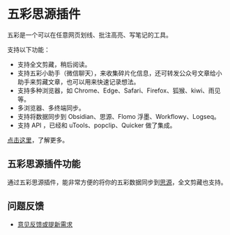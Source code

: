 # 五彩思源插件

五彩是一个可以在任意网页划线、批注高亮、写笔记的工具。

支持以下功能：

- 支持全文剪藏，稍后阅读。
- 支持五彩小助手（微信聊天），来收集碎片化信息，还可转发公众号文章给小助手来剪藏文章，也可以用来快速记录想法。
- 支持多种浏览器，如 Chrome、Edge、Safari、Firefox、狐猴、kiwi、雨见 等。
- 多浏览器、多终端同步。
- 支持将数据同步到 Obsidian、思源、Flomo 浮墨、Workflowy、Logseq。
- 支持 API ，已经和 uTools、popclip、Quicker 做了集成。

[点击这里](https://doc.wucai.site/)，了解更多。

## 五彩思源插件功能

通过五彩思源插件，能非常方便的将你的五彩数据同步到[思源](https://b3log.org/siyuan/)，全文剪藏也支持。

## 问题反馈

- [意见反馈或提新需求](https://feedback.dotalk.cn)
